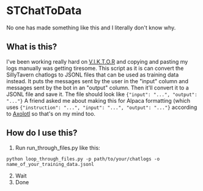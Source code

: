 # STChatToData
 No one has made something like this and I literally don't know why.
## What is this?
I've been working really hard on [V.I.K.T.O.R](https://github.com/Memerlin/Virtual-Intelligence-Knowledge-Text-based-Opensource-Roleplay) and copying and pasting my logs manually was getting tiresome. This script as it is can convert the SillyTavern chatlogs to JSONL files that can be used as training data instead. It puts the messages sent by the user in the "input" column and messages sent by the bot in an "output" column. Then it'll convert it to a JSONL file and save it. The file should look like ``{"input": "...", "output": "..."}``
A friend asked me about making this for Alpaca formatting (which uses ``{"instruction": "...", "input": "...", "output": "..."}`` according to [Axolotl](https://github.com/OpenAccess-AI-Collective/axolotl#dataset) so that's on my mind too.
## How do I use this?
1. Run run_through_files.py like this:
```
python loop_through_files.py -p path/to/your/chatlogs -o name_of_your_training_data.jsonl
```
2. Wait
3. Done
